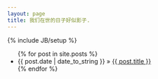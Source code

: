 ```yaml
---
layout: page
title: 我们在世的日子好似影子.
---
```

{% include JB/setup %}


<ul class="posts">
  {% for post in site.posts %}
    <li><span>{{ post.date | date_to_string }}</span> &raquo; <a href="{{ BASE_PATH }}{{ post.url }}">{{ post.title }}</a> </li>
  {% endfor %}
</ul>
